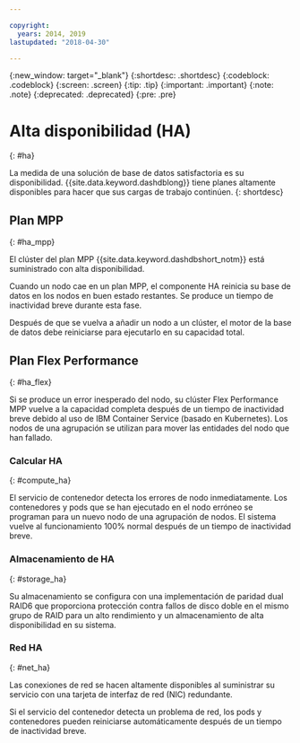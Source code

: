 ```yaml
---

copyright:
  years: 2014, 2019
lastupdated: "2018-04-30"

---
```


<!-- Attribute definitions --> 
{:new_window: target="_blank"}
{:shortdesc: .shortdesc}
{:codeblock: .codeblock}
{:screen: .screen}
{:tip: .tip}
{:important: .important}
{:note: .note}
{:deprecated: .deprecated}
{:pre: .pre}

# Alta disponibilidad (HA) 
{: #ha}

La medida de una solución de base de datos satisfactoria es su disponibilidad. {{site.data.keyword.dashdblong}} tiene planes altamente disponibles para hacer que sus cargas de trabajo continúen.
{: shortdesc}

## Plan MPP
{: #ha_mpp}

El clúster del plan MPP {{site.data.keyword.dashdbshort_notm}} está suministrado con alta disponibilidad.  

Cuando un nodo cae en un plan MPP, el componente HA reinicia su base de datos en los nodos en buen estado restantes. Se produce un tiempo de inactividad breve durante esta fase. 

Después de que se vuelva a añadir un nodo a un clúster, el motor de la base de datos debe reiniciarse para ejecutarlo en su capacidad total. 

## Plan Flex Performance
{: #ha_flex}

Si se produce un error inesperado del nodo, su clúster Flex Performance MPP vuelve a la capacidad completa después de un tiempo de inactividad breve debido al uso de IBM Container Service (basado en Kubernetes). Los nodos de una agrupación se utilizan para mover las entidades del nodo que han fallado. 

### Calcular HA
{: #compute_ha}

El servicio de contenedor detecta los errores de nodo inmediatamente. Los contenedores y pods que se han ejecutado en el nodo erróneo se programan para un nuevo nodo de una agrupación de nodos. El sistema vuelve al funcionamiento 100% normal después de un tiempo de inactividad breve.

### Almacenamiento de HA
{: #storage_ha}

Su almacenamiento se configura con una implementación de paridad dual RAID6 que proporciona protección contra fallos de disco doble en el mismo grupo de RAID para un alto rendimiento y un almacenamiento de alta disponibilidad en su sistema.

### Red HA
{: #net_ha}

Las conexiones de red se hacen altamente disponibles al suministrar su servicio con una tarjeta de interfaz de red (NIC) redundante. 

Si el servicio del contenedor detecta un problema de red, los pods y contenedores pueden reiniciarse automáticamente después de un tiempo de inactividad breve.
